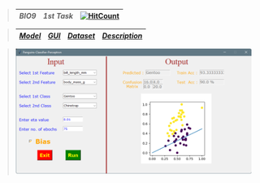 > | ***BIO9*** | ***1st Task*** | [![HitCount](https://hits.dwyl.com/AhmedNasser1601/Penguins-Classifier.svg?style=flat-square)](https://github.com/AhmedNasser1601/Penguins-Classifier/tree/Main/Single%20Layer%20Perceptron) |
> | :-: | :-: | :-: |

> | <a href="Model.ipynb">***Model***</a> | <a href="GUI.ipynb">***GUI***</a> | <a href="penguins.csv">***Dataset***</a> | <a href="Task Description.pdf">***Description***</a> |
> | :-: | :-: | :-: | :-: |

> <img src="DEMO.png">
